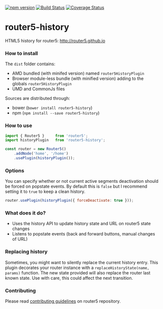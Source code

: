 [![npm version](https://badge.fury.io/js/router5-history.svg)](https://badge.fury.io/js/router5-history)
[![Build Status](https://travis-ci.org/router5/router5-history.svg?branch=master)](https://travis-ci.org/router5/router5-history?branch=master)
[![Coverage Status](https://coveralls.io/repos/router5/router5-history/badge.svg?branch=master&service=github)](https://coveralls.io/github/router5/router5-history?branch=master)

# router5-history

HTML5 history for router5: http://router5.github.io

### How to install

The `dist` folder contains:
- AMD bundled (with minifed version) named `router5HistoryPlugin`
- Browser module-less bundle (with minified version) adding to the globals `router5HistoryPlugin`
- UMD and CommonJs files

Sources are distributed through:
- bower (`bower install router5-history`)
- npm (`npm install --save router5-history`)

### How to use

```javascript
import { Router5 }     from 'router5';
import historyPlugin   from 'router5-history';

const router = new Router5()
    .addNode('home', '/home')
    .usePlugin(historyPlugin());
```

### Options

You can specify whether or not current active segments deactivation should be forced on popstate events. By default this is `false` but I recommend setting it to `true` to keep a clean history.

```js
router.usePlugin(historyPlugin({ forceDeactivate: true }));
```

### What does it do?

- Uses the history API to update history state and URL on router5 state changes
- Listens to popstate events (back and forward buttons, manual changes of URL)


### Replacing history

Sometimes, you might want to silently replace the current history entry. This plugin decorates your router instance with a `replaceHistoryState(name, params)` function. The new state provided will also replace the router last known state. Use with care, this could affect the next transition.

### Contributing

Please read [contributing guidelines](https://github.com/router5/router5/blob/master/CONTRIBUTING.md) on router5 repository.
